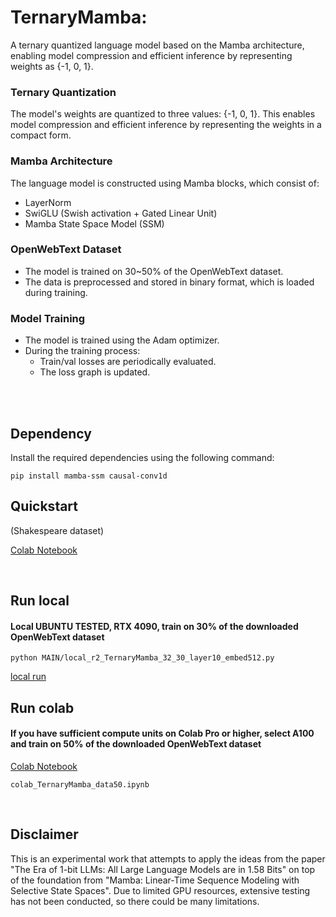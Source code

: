 # TernaryMamba: 
A ternary quantized language model based on the Mamba architecture, enabling model compression and efficient inference by representing weights as {-1, 0, 1}.


### Ternary Quantization
The model's weights are quantized to three values: {-1, 0, 1}. This enables model compression and efficient inference by representing the weights in a compact form.

### Mamba Architecture
The language model is constructed using Mamba blocks, which consist of:
- LayerNorm
- SwiGLU (Swish activation + Gated Linear Unit)
- Mamba State Space Model (SSM)

### OpenWebText Dataset
- The model is trained on 30~50% of the OpenWebText dataset.
- The data is preprocessed and stored in binary format, which is loaded during training.

### Model Training
- The model is trained using the Adam optimizer.
- During the training process:
  - Train/val losses are periodically evaluated.
  - The loss graph is updated.

<br><br>



## Dependency
Install the required dependencies using the following command:


```pip install mamba-ssm causal-conv1d```


## Quickstart 
(Shakespeare dataset)

[Colab Notebook](https://github.com/leeseomin/TernaryMamba/blob/main/MAIN/tiny.ipynb)

<br>

##  Run local 

#### Local UBUNTU TESTED, RTX 4090, train on 30% of the downloaded OpenWebText dataset 


```python MAIN/local_r2_TernaryMamba_32_30_layer10_embed512.py```


[local run](https://github.com/leeseomin/TernaryMamba/blob/main/MAIN/local_r2_TernaryMamba_32_30_layer10_embed512.py)

##  Run colab

#### If you have sufficient compute units on Colab Pro or higher, select A100 and train on 50% of the downloaded OpenWebText dataset


[Colab Notebook](https://github.com/leeseomin/TernaryMamba/blob/main/MAIN/colab_TernaryMamba_data50.ipynb)

```colab_TernaryMamba_data50.ipynb```


<br>


## Disclaimer

This is an experimental work that attempts to apply the ideas from the paper "The Era of 1-bit LLMs: All Large Language Models are in 1.58 Bits" on top of the foundation from "Mamba: Linear-Time Sequence Modeling with Selective State Spaces". Due to limited GPU resources, extensive testing has not been conducted, so there could be many limitations.








